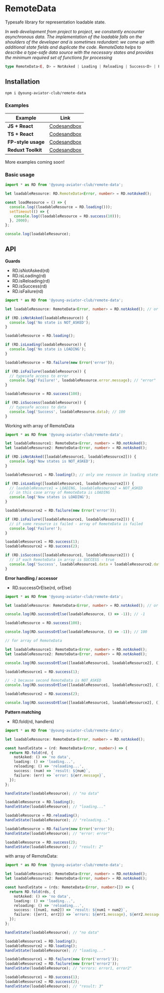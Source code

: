 # RemoteData

Typesafe library for representation loadable state.

_In web development from project to project, we constantly encounter asynchronous data. The implementation of the loadable falls on the shoulders of the developer and is sometimes redundant: we come up with additional state fields and duplicate the code. RemoteData helps to describe a type-safe data source with the necessary states and provides the minimum required set of functions for processing_

```ts
type RemoteData<E, D> = NotAsked | Loading | Reloading | Success<D> | Failure<E>;
```

## Installation

```
npm i @young-aviator-club/remote-data
```

### Examples

| Example            | Link                                                                                         |
| ------------------ | -------------------------------------------------------------------------------------------- |
| **JS + React**     | [Codesandbox](https://codesandbox.io/s/young-aviator-club-remote-data-react-usestate-72sie5) |
| **TS + React**     | [Codesandbox](https://codesandbox.io/s/young-aviator-club-remote-data-react-usestate-72sie5) |
| **FP-style usage** | [Codesandbox](https://codesandbox.io/s/young-aviator-club-remote-data-react-usestate-72sie5) |
| **Reduxt Toolkit** | [Codesandbox](https://codesandbox.io/s/young-aviator-club-remote-data-react-usestate-72sie5) |

More examples coming soon!

### Basic usage

```ts
import * as RD from '@young-aviator-club/remote-data';

let loadableResource: RD.RemoteData<Error, number> = RD.notAsked();

const loadResource = () => {
  console.log((loadableResource = RD.loading()));
  setTimeout(() => {
    console.log((loadableResource = RD.success(10)));
  }, 2000);
};

console.log(loadableResource);
```

## API

**Guards**

- RD.isNotAsked(rd)
- RD.isLoading(rd)
- RD.isReloading(rd)
- RD.isSuccess(rd)
- RD.isFailure(rd)

```ts
import * as RD from '@young-aviator-club/remote-data';

let loadableResource: RemoteData<Error, number> = RD.notAsked(); // or another

if (RD.isNotAsked(loadableResource)) {
  console.log('No state is NOT_ASKED');
}

loadableResource = RD.loading();

if (RD.isLoading(loadableResource)) {
  console.log('No state is LOADING');
}

loadableResource = RD.failure(new Error('error'));

if (RD.isFailure(loadableResource)) {
  // typesafe access to error
  console.log('Failure!', loadableResource.error.message); // "error"
}

loadableResource = RD.success(100);

if (RD.isSuccess(loadableResource)) {
  // typesafe access to data
  console.log('Success', loadableResource.data); // 100
}
```

Working with array of RemoteData

```ts
import * as RD from '@young-aviator-club/remote-data';

let loadableResource1: RemoteData<Error, number> = RD.notAsked();
let loadableResource2: RemoteData<Error, number> = RD.notAsked();

if (RD.isNotAsked([loadableResource1, loadableResource2])) {
  console.log('Now states is NOT_ASKED');
}

loadableResource1 = RD.loading(); // only one resouce in loading state

if (RD.isLoading([loadableResource1, loadableResource2])) {
  // loadableResource1 = LOADING, loadableResource2 = NOT_ASKED
  // in this case array of RemoteData is LOADING
  console.log('Now states is LOADING');
}

loadableResource2 = RD.failure(new Error('error'));

if (RD.isFailure([loadableResource1, loadableResource2])) {
  // if some resource is failed - array of RemoteData is failed
  console.log('Failure!');
}

loadableResource1 = RD.success(1);
loadableResource2 = RD.success(2);

if (RD.isSuccess([loadableResource1, loadableResource2])) {
  // if each RemoteData in array is SUCCESS - true
  console.log('Success', loadableResource1.data + loadableResource2.data); // 3
}
```

**Error handling / accessor**

- RD.successOrElse(rd, orElse)

```ts
import * as RD from '@young-aviator-club/remote-data';

let loadableResource: RemoteData<Error, number> = RD.notAsked(); // or another

console.log(RD.successOrElse(loadableResource, () => -1)); // -1

loadableResource = RD.success(100);

console.log(RD.successOrElse(loadableResource, () => -1)); // 100

// for array of RemoteData

let loadableResource1: RemoteData<Error, number> = RD.notAsked();
let loadableResource2: RemoteData<Error, number> = RD.notAsked();

console.log(RD.successOrElse([loadableResource1, loadableResource2], () => -1)); // -1

loadableResource1 = RD.success(1);

// -1 because second RemoteData is NOT_ASKED
console.log(RD.successOrElse([loadableResource1, loadableResource2], () => -1)); // -1

loadableResource2 = RD.success(2);

console.log(RD.successOrElse([loadableResource1, loadableResource2], () => -1)); // [1, 2]
```

**Pattern matching**

- RD.fold(rd, handlers)

```ts
import * as RD from '@young-aviator-club/remote-data';

let loadableResource: RemoteData<Error, number> = RD.notAsked();

const handleState = (rd: RemoteData<Error, number>) => {
  return RD.fold(rd, {
    notAsked: () => 'no data',
    loading: () => 'loading...',
    reloading: () => 'reloading...',
    success: (num) => `result: ${num}`,
    failure: (err) => `error: ${err.message}`,
  });
};

handleState(loadableResource); // "no data"

loadableResource = RD.loading();
handleState(loadableResource); // "loading..."

loadableResource = RD.reloading();
handleState(loadableResource); // "reloading..."

loadableResource = RD.failure(new Error('error'));
handleState(loadableResource); // "error: error"

loadableResource = RD.success(2);
handleState(loadableResource); // "result: 2"
```

with array of RemoteData:

```ts
import * as RD from '@young-aviator-club/remote-data';

let loadableResource1: RemoteData<Error, number> = RD.notAsked();
let loadableResource2: RemoteData<Error, number> = RD.notAsked();

const handleState = (rds: RemoteData<Error, number>[]) => {
  return RD.fold(rds, {
    notAsked: () => 'no data',
    loading: () => 'loading...',
    reloading: () => 'reloading...',
    success: ([num1, num2]) => `result: ${num1 + num2}`,
    failure: ([err1, err2]) => `errors: ${err1.message}, ${err2.message}`,
  });
};

handleState(loadableResource); // "no data"

loadableResource1 = RD.loading();
loadableResource2 = RD.loading();
handleState(loadableResource); // "loading..."

loadableResource1 = RD.failure(new Error('error1'));
loadableResource2 = RD.failure(new Error('error2'));
handleState(loadableResource); // "errors: error1, error2"

loadableResource1 = RD.success(1);
loadableResource2 = RD.success(2);
handleState(loadableResource); // "result: 3"
```
